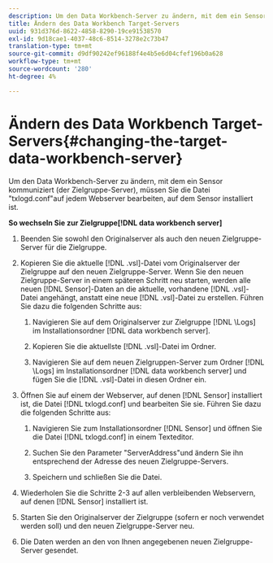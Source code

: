 ```yaml
---
description: Um den Data Workbench-Server zu ändern, mit dem ein Sensor kommuniziert (der Zielgruppe-Server), müssen Sie die Datei "txlogd.conf"auf jedem Webserver bearbeiten, auf dem Sensor installiert ist.
title: Ändern des Data Workbench Target-Servers
uuid: 931d376d-8622-4858-8290-19ce91538570
exl-id: 9d18cae1-4037-48c6-8514-3278e2c73b47
translation-type: tm+mt
source-git-commit: d9df90242ef96188f4e4b5e6d04cfef196b0a628
workflow-type: tm+mt
source-wordcount: '280'
ht-degree: 4%

---
```


# Ändern des Data Workbench Target-Servers{#changing-the-target-data-workbench-server}

Um den Data Workbench-Server zu ändern, mit dem ein Sensor kommuniziert (der Zielgruppe-Server), müssen Sie die Datei &quot;txlogd.conf&quot;auf jedem Webserver bearbeiten, auf dem Sensor installiert ist.

**So wechseln Sie zur Zielgruppe[!DNL data workbench server]**

1. Beenden Sie sowohl den Originalserver als auch den neuen Zielgruppe-Server für die Zielgruppe.
1. Kopieren Sie die aktuelle [!DNL .vsl]-Datei vom Originalserver der Zielgruppe auf den neuen Zielgruppe-Server. Wenn Sie den neuen Zielgruppe-Server in einem späteren Schritt neu starten, werden alle neuen [!DNL Sensor]-Daten an die aktuelle, vorhandene [!DNL .vsl]-Datei angehängt, anstatt eine neue [!DNL .vsl]-Datei zu erstellen. Führen Sie dazu die folgenden Schritte aus:

   1. Navigieren Sie auf dem Originalserver zur Zielgruppe [!DNL \Logs] im Installationsordner [!DNL data workbench server].

   1. Kopieren Sie die aktuellste [!DNL .vsl]-Datei im Ordner.
   1. Navigieren Sie auf dem neuen Zielgruppen-Server zum Ordner [!DNL \Logs] im Installationsordner [!DNL data workbench server] und fügen Sie die [!DNL .vsl]-Datei in diesen Ordner ein.

1. Öffnen Sie auf einem der Webserver, auf denen [!DNL Sensor] installiert ist, die Datei [!DNL txlogd.conf] und bearbeiten Sie sie. Führen Sie dazu die folgenden Schritte aus:

   1. Navigieren Sie zum Installationsordner [!DNL Sensor] und öffnen Sie die Datei [!DNL txlogd.conf] in einem Texteditor.

   1. Suchen Sie den Parameter &quot;ServerAddress&quot;und ändern Sie ihn entsprechend der Adresse des neuen Zielgruppe-Servers.
   1. Speichern und schließen Sie die Datei.

1. Wiederholen Sie die Schritte 2-3 auf allen verbleibenden Webservern, auf denen [!DNL Sensor] installiert ist.
1. Starten Sie den Originalserver der Zielgruppe (sofern er noch verwendet werden soll) und den neuen Zielgruppe-Server neu.
1. Die Daten werden an den von Ihnen angegebenen neuen Zielgruppe-Server gesendet.
